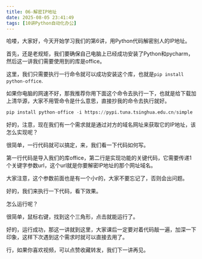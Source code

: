 ```yaml
---
title: 06-解密IP地址
date: 2025-08-05 23:41:49
tags: [10讲Python自动化办公]
---
```

哈喽，大家好，今天开始学习我们的第6讲，用Python代码解密别人的IP地址。

首先，还是老规矩，我们要确保自己电脑上已经成功安装了Python和pycharm，然后这一讲我们需要使用到的库是office。

这里，我们只需要执行一行命令就可以成功安装这个库，也就是`pip install python-office`.

如果你电脑的网速不好，那我推荐你用下面这个命令去执行一下，也就是给下载加上清华源，大家不用管命令是什么意思，直接抄我的命令去执行就好。

```python
pip install python-office -i https://pypi.tuna.tsinghua.edu.cn/simple
```

好的，注意，现在我们有一个需求就是通过对方的域名网址来获取它的IP地址，该怎么实现呢？

很简单，一行代码就可以搞定，来，我们看一下代码如何写。

第一行代码是导入我们的库office，第二行是实现功能的关键代码，它需要传递1个关键字参数url，这个url就是你要解密IP地址的那个网址域名。

大家注意，这个参数前面也是有一个小r的，大家不要忘记了，否则会出问题。

好的，我们来执行一下代码，看下效果。

怎么运行呢？

很简单，鼠标右键，找到这个三角形，点击就能运行了。

好的，运行成功，那这一讲就到这里，大家课后一定要对着代码敲一遍，加深一下印象，这样下次遇到这个需求时就可以直接去用了。

行，如果你喜欢视频，可以点赞收藏转发，我们下一讲再见。